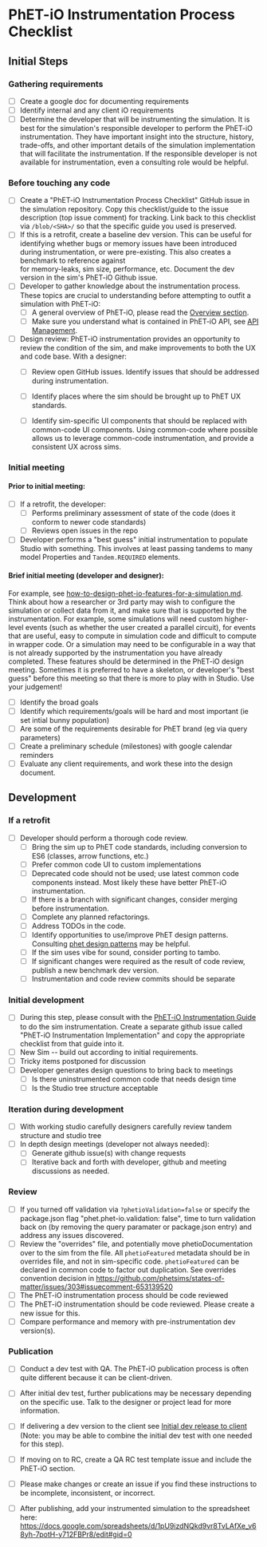 # PhET-iO Instrumentation Process Checklist

## Initial Steps

### Gathering requirements
- [ ]  Create a google doc for documenting requirements
- [ ]  Identify internal and any client iO requirements
- [ ]  Determine the developer that will be instrumenting the simulation. It is best for the simulation's responsible 
developer to perform the PhET-iO instrumentation. They have important
insight into the structure, history, trade-offs, and other important details of the simulation implementation
that will facilitate the instrumentation.  If the responsible developer is not available for instrumentation, even a 
consulting role would be helpful.

### Before touching any code
- [ ] Create a "PhET-iO Instrumentation Process Checklist" GitHub issue in the simulation repository. Copy this checklist/guide to the issue
description (top issue comment) for tracking. Link back to this checklist via `/blob/<SHA>/` so that the specific guide
you used is preserved.
- [ ] If this is a retrofit, create a baseline dev version. This can be useful for identifying whether bugs or memory issues 
have been introduced during instrumentation, or were pre-existing.  This also creates a benchmark to reference against  
for memory-leaks, sim size, performance, etc. Document the dev version in the sim's PhET-iO Github issue.
- [ ] Developer to gather knowledge about the instrumentation process. These topics are crucial to understanding before
 attempting to outfit a simulation with PhET-iO:
  - [ ] A general overview of PhET-iO, please read the [Overview section](https://github.com/phetsims/phet-io/blob/master/doc/phet-io-instrumentation-technical-guide.md#overview).
  - [ ] Make sure you understand what is contained in PhET-iO API, see [API Management](https://github.com/phetsims/phet-io/blob/master/doc/phet-io-instrumentation-technical-guide.md#api-management).
- [ ] Design review: PhET-iO instrumentation provides an opportunity to review the condition of the sim, and make improvements to both the UX and code base.  With a designer:
  - [ ] Review open GitHub issues. Identify issues that should be addressed during instrumentation.
  - [ ] Identify places where the sim should be brought up to PhET UX standards.
  - [ ] Identify sim-specific UI components that should be replaced with common-code UI components. Using common-code where possible allows us to leverage common-code instrumentation, and provide a consistent UX across sims. 

  
### Initial meeting

#### Prior to initial meeting:
- [ ] If a retrofit, the developer:
    - [ ] Performs preliminary assessment of state of the code (does it conform to newer code standards)
    - [ ] Reviews open issues in the repo
- [ ] Developer performs a "best guess" initial instrumentation to populate Studio with something. This involves at least passing tandems to many model Properties and  `Tandem.REQUIRED` elements.

#### Brief initial meeting (developer and designer):
For example, see [how-to-design-phet-io-features-for-a-simulation.md](https://github.com/phetsims/phet-io/blob/master/doc/how-to-design-phet-io-features-for-a-simulation.md).
Think about how a researcher or 3rd party may wish to configure the simulation or collect data from it, and make sure
that is supported by the instrumentation. For example, some simulations will need custom higher-level events (such as
whether the user created a parallel circuit), for events that are useful, easy to compute in simulation code and
difficult to compute in wrapper code.  Or a simulation may need to be configurable in a way that is not already supported
by the instrumentation you have already completed.  These features should be determined in the PhET-iO design meeting. 
Sometimes it is preferred to have a skeleton, or developer's "best guess" before this meeting so that there is more to 
play with in Studio. Use your judgement! 
- [ ] Identify the broad goals
- [ ] Identify which requirements/goals will be hard and most important (ie set intial bunny population)
- [ ] Are some of the requirements desirable for PhET brand (eg via query parameters)
- [ ] Create a preliminary schedule (milestones) with google calendar reminders
- [ ] Evaluate any client requirements, and work these into the design document.
    
## Development

### If a retrofit
- [ ] Developer should perform a thorough code review. 
  - [ ] Bring the sim up to PhET code standards, including conversion to ES6 (classes, arrow functions, etc.)
  - [ ] Prefer common code UI to custom implementations
  - [ ] Deprecated code should not be used; use latest common code components instead. Most likely these have better PhET-iO instrumentation.
  - [ ] If there is a branch with significant changes, consider merging before instrumentation.
  - [ ] Complete any planned refactorings.
  - [ ] Address TODOs in the code.
  - [ ] Identify opportunities to use/improve PhET design patterns. Consulting [phet design patterns](https://github.com/phetsims/phet-info/blob/master/doc/phet-software-design-patterns.md) may be helpful.
  - [ ] If the sim uses vibe for sound, consider porting to tambo.
  - [ ] If significant changes were required as the result of code review, publish a new benchmark dev version.
  - [ ] Instrumentation and code review commits should be separate
 
### Initial development

- [ ] During this step, please consult with the [PhET-iO Instrumentation Guide](https://github.com/phetsims/phet-io/blob/master/doc/phet-io-instrumentation-technical-guide.md)
 to do the sim instrumentation. Create a separate github issue called "PhET-iO Instrumentation Implementation" and copy 
 the appropriate checklist from that guide into it.
- [ ] New Sim --  build out according to initial requirements.
- [ ] Tricky items postponed for discussion
- [ ] Developer generates design questions to bring back to meetings
  - [ ] Is there uninstrumented common code that needs design time
  - [ ] Is the Studio tree structure acceptable

### Iteration during development
- [ ] With working studio carefully designers carefully review tandem structure and studio tree 
- [ ] In depth design meetings (developer not always needed): 
  - [ ] Generate github issue(s) with change requests
  - [ ] Iterative back and forth with developer, github and meeting discussions as needed.
  
### Review 
- [ ] If you turned off validation via `?phetioValidation=false` or specify the package.json flag "phet.phet-io.validation: false", 
time to turn validation back on (by removing the query paramater or package.json entry) and address any issues discovered.
- [ ] Review the "overrides" file, and potentially move phetioDocumentation over to the sim from the file. All 
      `phetioFeatured` metadata should be in overrides file, and not in sim-specific code. `phetioFeatured` can be declared in
      common code to factor out duplication. See overrides convention decision in https://github.com/phetsims/states-of-matter/issues/303#issuecomment-653139520
- [ ] The PhET-iO instrumentation process should be code reviewed
- [ ] The PhET-iO instrumentation should be code reviewed. Please create a new issue for this.
- [ ] Compare performance and memory with pre-instrumentation dev version(s).

### Publication
- [ ] Conduct a dev test with QA. The PhET-iO publication process is often quite different because it can be client-driven. 
- [ ] After initial dev test, further publications may be necessary depending on the specific use. Talk to the designer or project lead for more information. 
- [ ] If delivering a dev version to the client see 
[Initial dev release to client](https://github.com/phetsims/phet-io/blob/master/doc/phet-io-instrumentation-technical-guide.md#initial-dev-release-to-client) 
(Note: you may be able to combine the initial dev test with one needed for this step). 
- [ ] If moving on to RC, create a QA RC test template issue and include the PhET-iO section.
- [ ] Please make changes or create an issue if you find these instructions to be incomplete, inconsistent, or incorrect.
- [ ] After publishing, add your instrumented simulation to the spreadsheet here: https://docs.google.com/spreadsheets/d/1pU9izdNQkd9vr8TvLAfXe_v68yh-7potH-y712FBPr8/edit#gid=0


